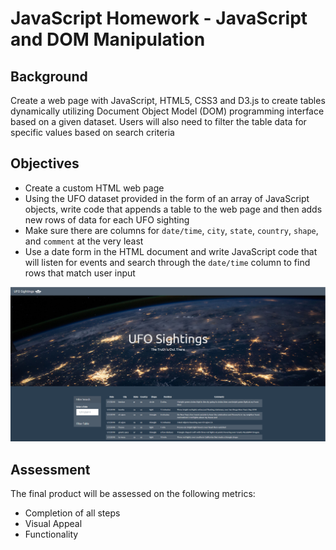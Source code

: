 # JavaScript Homework - JavaScript and DOM Manipulation

## Background

Create a web page with JavaScript, HTML5, CSS3 and D3.js to create tables dynamically utilizing Document Object Model (DOM) programming interface based on a given dataset. Users will also need to filter the table data for specific values based on search criteria


## Objectives

* Create a custom HTML web page
* Using the UFO dataset provided in the form of an array of JavaScript objects, write code that appends a table to the web page and then adds new rows of data for each UFO sighting
* Make sure there are columns for `date/time`, `city`, `state`, `country`, `shape`, and `comment` at the very least
* Use a date form in the HTML document and write JavaScript code that will listen for events and search through the `date/time` column to find rows that match user input

![](Images/html_webpage.PNG)


## Assessment

The final product will be assessed on the following metrics:
* Completion of all steps
* Visual Appeal
* Functionality
